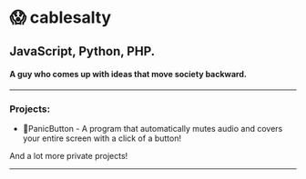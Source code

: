 # 😱 cablesalty
## JavaScript, Python, PHP. 
#### A guy who comes up with ideas that move society backward.
----
### Projects:
<!-- - 🗺️Flipper Map (WIP) - View registered Flipper Zeros around the world -->
- 🛑PanicButton - A program that automatically mutes audio and covers your entire screen with a click of a button!

And a lot more private projects!

----
